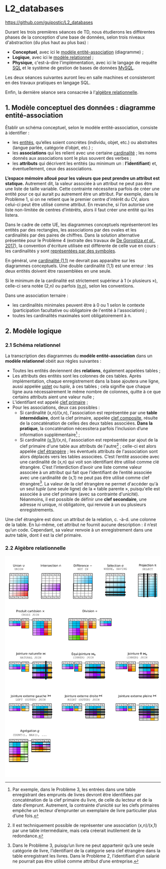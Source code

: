 # L2_databases
https://github.com/guipostic/L2_databases  

Durant les trois premières séances de TD, nous étudierons les différentes phases de la conception d'une base de données, selon trois niveaux d'abstraction (du plus haut au plus bas) :  
* **Conceptuel**, avec ici le [modèle entité-association](https://fr.wikipedia.org/wiki/Mod%C3%A8le_entit%C3%A9-association) (diagramme) ;
* **Logique**, avec ici le [modèle relationnel](https://fr.wikipedia.org/wiki/Mod%C3%A8le_relationnel) ;
* **Physique**, c'est-à-dire l'implémentation, avec ici le langage de requête [SQL](https://fr.wikipedia.org/wiki/Structured_Query_Language) et le système de gestion de bases de données [MySQL](https://fr.wikipedia.org/wiki/Structured_Query_Language).

Les deux séances suivantes auront lieu en salle machines et consisteront en des travaux pratiques en langage SQL.  

Enfin, la dernière séance sera consacrée à l'[algèbre relationnelle](https://fr.wikipedia.org/wiki/Alg%C3%A8bre_relationnelle).

## 1. Modèle conceptuel des données : diagramme entité-association
Établir un schéma conceptuel, selon le modèle entité-association, consiste à identifier :
- les [entités](https://fr.wikipedia.org/wiki/Entit%C3%A9#En_informatique), qu’elles soient concrètes (individu, objet, etc.) ou abstraites (langue parlée, catégorie d’objet, etc.) ;
- les **associations** qui les relient avec une certaine [cardinalité](https://fr.wikipedia.org/wiki/Cardinalit%C3%A9_(programmation)) ; les noms donnés aux associations sont le plus souvent des verbes ;
- les **attributs** qui décrivent les entités (au minimum un : **l’identifiant**) et, éventuellement, ceux des associations.

**L’espace mémoire alloué pour les valeurs que peut prendre un attribut est statique.** Autrement dit, la valeur associée à un attribut ne peut pas être une liste de taille variable. Cette contrainte nécessitera parfois de créer une entité pour ce qui aurait pu autrement être un attribut. Par exemple, dans le Problème 1, si on ne retient que le premier centre d'intérêt du CV, alors celui-ci peut être utilisé comme attribut. En revanche, si l’on autorise une liste non-limitée de centres d’intérêts, alors il faut créer une entité qui les listera.

Dans le cadre de cette UE, les diagrammes conceptuels représenteront les entités par des rectangles, les associations par des ovales et les cardinalités par des paires de chiffres. Dans la solution alternative présentée pour le Problème 4 (extraite des travaux de [De Gorostiza *et al.*, 2017](http://dx.doi.org/10.25147/ijcsr.2017.001.1.15)), la convention d'écriture utilisée est différente de celle vue en cours : les cardinalités y sont [représentées par des symboles](https://en.wikipedia.org/wiki/Entity%E2%80%93relationship_model#/media/File:ERD_Representation.svg).

En général, une [cardinalité (1,1)](https://fr.wikipedia.org/wiki/Association_un-%C3%A0-un) ne devrait pas apparaître sur les diagrammes conceptuels. Une double cardinalité (1,1) est une erreur : les deux entités doivent être rassemblées en une seule.

Si le minimum de la cardinalité est strictement supérieur à 1 (« plusieurs »), celle-ci sera notée (2,n) ou parfois [(n,n)](https://fr.wikipedia.org/wiki/Mod%C3%A8le_relationnel#Relation_N:N), selon les conventions.

Dans une association ternaire :
* les cardinalités minimales peuvent être à 0 ou 1 selon le contexte (participation facultative ou obligatoire de l'entité à l'association) ;
* toutes les cardinalités maximales sont obligatoirement à n.


## 2. Modèle logique
### 2.1 Schéma relationnel
La transcription des diagrammes du **modèle entité-association** dans un **modèle relationnel** obéit aux règles suivantes :
* Toutes les entités deviennent des **relations**, également appelées tables ;
* Les attributs des entités sont les colonnes de ces tables. Après implémentation, chaque enregistrement dans la base ajoutera une ligne, aussi appelée [uplet](https://fr.wikipedia.org/wiki/Uplet) ou *tuple*, à ces tables ; cela signifie que chaque ligne aura nécessairement le même nombre de colonnes, quitte à ce que certains attributs aient une valeur nulle ;
* L'identifiant est appelé [clef primaire](https://fr.wikipedia.org/wiki/Cl%C3%A9_primaire) ;
* Pour les associations, deux cas possibles :
  * Si cardinalité (x,n)/(x,n), l'association est représentée par une **table intermédiaire**, dont la clef primaire, appelée [clef composite](https://en.wikipedia.org/wiki/Composite_key), résulte de la concaténation de celles des deux tables associées. **Dans la pratique**, la concaténation nécessitera parfois l’inclusion d’une information supplémentaire[^1] ;
  * Si cardinalité [(x,1)](https://fr.wikipedia.org/wiki/Association_plusieurs-%C3%A0-un)/(x,n), l'association est représentée par ajout de la clef primaire d'une table aux attributs de l'autre[^2] ; celle-ci est alors appelée [clef étrangère](https://fr.wikipedia.org/wiki/Cl%C3%A9_%C3%A9trang%C3%A8re) ; les éventuels attributs de l'association sont alors déplacés vers les tables associées. C’est l’entité associée avec une cardinalité de (x,n) qui voit son identifiant être utilisé comme clé étrangère. C’est l’interdiction d’avoir une liste comme valeur associée à un attribut qui fait que l’identifiant de l’entité associée avec une cardinalité de (x,1) ne peut pas être utilisé comme clef étrangère[^3]. La valeur de la clef étrangère ne permet d'accéder qu'à un seul *tuple* (une seule ligne) de la « table parente », puisqu'elle est associée à une clef primaire (avec sa contrainte d'unicité). Néanmoins, il est possible de définir une **clef secondaire**, une adresse ni unique, ni obligatoire, qui renvoie à un ou plusieurs enregistrements.

Une clef étrangère est donc un attribut de la relation, c. -à-d. une colonne de la table. En lui-même, cet attribut ne fournit aucune description : il n’est qu’un code. Cependant, sa valeur renvoie à un enregistrement dans une autre table, dont il est la clef primaire.


### 2.2 Algèbre relationnelle
![cheat sheet](relational_algebra_cheat_sheet.png)

[^1]: Par exemple, dans le Problème 3, les entrées dans une table enregistrant des emprunts de livres devront être identifiées par concaténation de la clef primaire du livre, de celle du lecteur et de la date d’emprunt. Autrement, la contrainte d’unicité sur les clefs primaires empêche un lecteur d’emprunter un exemplaire de livre particulier plus d’une fois.

[^2]: Il est techniquement possible de représenter une association (x,n)/(x,1) par une table intermédiaire, mais cela créerait inutilement de la redondance.

[^3]: Dans le Problème 3, puisqu’un livre ne peut appartenir qu’à une seule catégorie de livre, l’identifiant de la catégorie sera clef étrangère dans la table enregistrant les livres. Dans le Problème 2, l'identifiant d’un salarié ne pourrait pas être utilisé comme attribut d’une entreprise.

